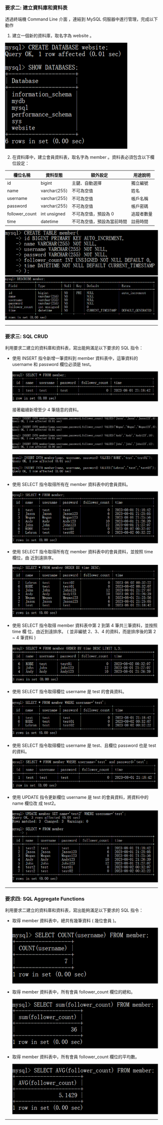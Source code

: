 ### 要求二: 建立資料庫和資料表
透過終端機 Command Line 介⾯ ，連結到 MySQL 伺服器中進⾏管理，完成以下動作
1. 建立⼀個新的資料庫，取名字為 website 。

  ![Test Image](picture/task2-1.png)

2. 在資料庫中，建立會員資料表，取名字為 member 。資料表必須包含以下欄位設定：

  | 欄位名稱 | 資料型態 | 額外設定 | 用途說明 |
  | -------- | -------- | -------- | --------|
  | id | bigint  | 主鍵、自動選擇  | 獨立編號 |
  | name | varchar(255)  | 不可為空值  | 姓名 |
  | username | varchar(255)  | 不可為空值  | 帳戶名稱 |
  | password  | varchar(255)  | 不可為空值  | 帳戶密碼 |
  | follower_count  | int unsigned  | 不可為空值，預設為 0  | 追蹤者數量 |
  | time  | datetime  | 不可為空值，預設為當前時間  | 註冊時間 |

  ![Test Image](picture/task2-2.png)
  ![Test Image](picture/task2-3.png)
  
---

### 要求三: SQL CRUD
利⽤要求⼆建立的資料庫和資料表，寫出能夠滿⾜以下要求的 SQL 指令：

- 使⽤ INSERT 指令新增⼀筆資料到 member 資料表中，這筆資料的 username 和 password 欄位必須是 test。

  ![Test Image](picture/task3-1.png)

  接著繼續新增⾄少 4 筆隨意的資料。

  ![Test Image](picture/task3-2.png)

  ![Test Image](picture/task3-3.png)

- 使⽤ SELECT 指令取得所有在 member 資料表中的會員資料。

  ![Test Image](picture/task3-4.png)

- 使⽤ SELECT 指令取得所有在 member 資料表中的會員資料，並按照 time 欄位，由 近到遠排序。

  ![Test Image](picture/task3-5.png)

- 使⽤ SELECT 指令取得 member 資料表中第 2 到第 4 筆共三筆資料，並按照 time 欄 位，由近到遠排序。 ( 並非編號 2、3、4 的資料，⽽是排序後的第 2 ~ 4 筆資料 )

   ![Test Image](picture/task3-6.png)

- 使⽤ SELECT 指令取得欄位 username 是 test 的會員資料。

  ![Test Image](picture/task3-7.png)

- 使⽤ SELECT 指令取得欄位 username 是 test、且欄位 password 也是 test 的資料。

  ![Test Image](picture/task3-8.png)

- 使⽤ UPDATE 指令更新欄位 username 是 test 的會員資料，將資料中的 name 欄位改 成 test2。

  ![Test Image](picture/task3-9.png)

---

### 要求四: SQL Aggregate Functions
利⽤要求⼆建立的資料庫和資料表，寫出能夠滿⾜以下要求的 SQL 指令：

- 取得 member 資料表中，總共有幾筆資料 ( 幾位會員 )。

  ![Test Image](picture/task4-1.png)

- 取得 member 資料表中，所有會員 follower_count 欄位的總和。

  ![Test Image](picture/task4-2.png)

- 取得 member 資料表中，所有會員 follower_count 欄位的平均數。

  ![Test Image](picture/task4-3.png)

---


  
